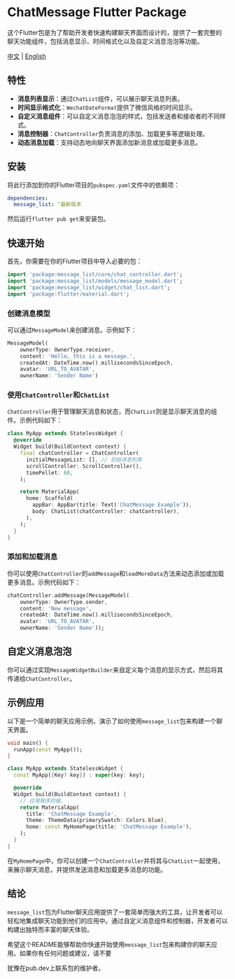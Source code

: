 # ChatMessage Flutter Package

这个Flutter包是为了帮助开发者快速构建聊天界面而设计的，提供了一套完整的聊天功能组件，包括消息显示、时间格式化以及自定义消息泡泡等功能。

[中文](README_CN.md) | [English](README.md) 

    
## 特性

- **消息列表显示**：通过`ChatList`组件，可以展示聊天消息列表。
- **时间显示格式化**：`WechatDateFormat`提供了微信风格的时间显示。
- **自定义消息组件**：可以自定义消息泡泡的样式，包括发送者和接收者的不同样式。
- **消息控制器**：`ChatController`负责消息的添加、加载更多等逻辑处理。
- **动态消息加载**：支持动态地向聊天界面添加新消息或加载更多消息。

## 安装

将此行添加到你的Flutter项目的`pubspec.yaml`文件中的依赖项：

```yaml
dependencies:
  message_list: ^最新版本
```

然后运行`flutter pub get`来安装包。

## 快速开始

首先，你需要在你的Flutter项目中导入必要的包：

```dart
import 'package:message_list/core/chat_controller.dart';
import 'package:message_list/models/message_model.dart';
import 'package:message_list/widget/chat_list.dart';
import 'package:flutter/material.dart';
```

### 创建消息模型

可以通过`MessageModel`来创建消息。示例如下：

```dart
MessageModel(
    ownerType: OwnerType.receiver,
    content: 'Hello, this is a message.',
    createdAt: DateTime.now().millisecondsSinceEpoch,
    avatar: 'URL_TO_AVATAR',
    ownerName: 'Sender Name')
```

### 使用`ChatController`和`ChatList`

`ChatController`用于管理聊天消息和状态，而`ChatList`则是显示聊天消息的组件。示例代码如下：

```dart
class MyApp extends StatelessWidget {
  @override
  Widget build(BuildContext context) {
    final chatController = ChatController(
      initialMessageList: [], // 初始消息列表
      scrollController: ScrollController(),
      timePellet: 60,
    );

    return MaterialApp(
      home: Scaffold(
        appBar: AppBar(title: Text('ChatMessage Example')),
        body: ChatList(chatController: chatController),
      ),
    );
  }
}
```

### 添加和加载消息

你可以使用`ChatController`的`addMessage`和`loadMoreData`方法来动态添加或加载更多消息。示例代码如下：

```dart
chatController.addMessage(MessageModel(
    ownerType: OwnerType.sender,
    content: 'New message',
    createdAt: DateTime.now().millisecondsSinceEpoch,
    avatar: 'URL_TO_AVATAR',
    ownerName: 'Sender Name'));
```

## 自定义消息泡泡

你可以通过实现`MessageWidgetBuilder`来自定义每个消息的显示方式，然后将其传递给`ChatController`。

## 示例应用

以下是一个简单的聊天应用示例，演示了如何使用`message_list`包来构建一个聊天界面。

```dart
void main() {
  runApp(const MyApp());
}

class MyApp extends StatelessWidget {
  const MyApp({Key? key}) : super(key: key);

  @override
  Widget build(BuildContext context) {
    // 应用程序的根。
    return MaterialApp(
      title: 'ChatMessage Example',
      theme: ThemeData(primarySwatch: Colors.blue),
      home: const MyHomePage(title: 'ChatMessage Example'),
    );
  }
}
```

在`MyHomePage`中，你可以创建一个`ChatController`并将其与`ChatList`一起使用，来展示聊天消息，并提供发送消息和加载更多消息的功能。

## 结论

`message_list`包为Flutter聊天应用提供了一套简单而强大的工具，让开发者可以轻松地集成聊天功能到他们的应用中。通过自定义消息组件和控制器，开发者可以构建出独特而丰富的聊天体验。

希望这个README能够帮助你快速开始使用`message_list`包来构建你的聊天应用。如果你有任何问题或建议，请不要

犹豫在pub.dev上联系包的维护者。